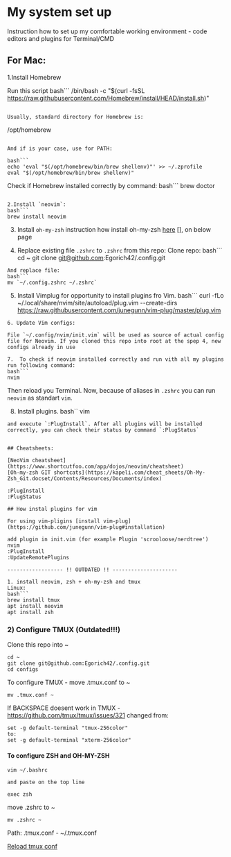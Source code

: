 # My system set up

Instruction how to set up my comfortable working environment - code editors and plugins for Terminal/CMD

## For Mac:
1.Install Homebrew

Run this script 
bash```
/bin/bash -c "$(curl -fsSL https://raw.githubusercontent.com/Homebrew/install/HEAD/install.sh)"
```

Usually, standard directory for Homebrew is:

```
/opt/homebrew
```

And if is your case, use for PATH:

bash```
echo 'eval "$(/opt/homebrew/bin/brew shellenv)"' >> ~/.zprofile
eval "$(/opt/homebrew/bin/brew shellenv)"
```

Check if Homebrew installed correctly by command:
bash```
brew doctor
```

2.Install `neovim`:
bash```
brew install neovim 
```

3. Install `oh-my-zsh`
instruction how install oh-my-zsh [here](https://ohmyz.sh/) [], on below page

4. Replace existing file `.zshrc` to `.zshrc` from this repo:
Clone repo:
bash```
cd ~
git clone git@github.com:Egorich42/.config.git
```
And replace file:
bash```
mv `~/.config.zshrc ~/.zshrc`
```

5. Install Vimplug for opportunity to install plugins fro Vim.
bash```
 curl -fLo ~/.local/share/nvim/site/autoload/plug.vim --create-dirs \
    https://raw.githubusercontent.com/junegunn/vim-plug/master/plug.vim
```
6. Update Vim configs:

File `~/.config/nvim/init.vim` will be used as source of actual config file for Neovim. If you cloned this repo into root at the spep 4, new configs already in use

7.  To check if neovim installed correctly and run vith all my plugins run following command:
bash```
nvim
```
Then reload you Terminal. Now, because of aliases in `.zshrc` you can run `neovim` as standart `vim`.

8. Install plugins. 
bash``
vim
```
and execute `:PlugInstall`. After all plugins will be installed correctly, you can check their status by command `:PlugStatus`


## Cheatsheets:

[NeoVim cheatsheet](https://www.shortcutfoo.com/app/dojos/neovim/cheatsheet)
[Oh-my-zsh GIT shortcats](https://kapeli.com/cheat_sheets/Oh-My-Zsh_Git.docset/Contents/Resources/Documents/index)

:PlugInstall
:PlugStatus

## How instal plugins for vim

For using vim-pligins [install vim-plug](https://github.com/junegunn/vim-plug#installation)

add plugin in init.vim (for example Plugin 'scrooloose/nerdtree')
nvim
:PlugInstall
:UpdateRemotePlugins

------------------ !! OUTDATED !! ---------------------

1. install neovim, zsh + oh-my-zsh and tmux
Linux:
bash```
brew install tmux 
apt install neovim 
apt install zsh 
```



### 2) Configure TMUX (Outdated!!!)

Clone this repo into ~
```
cd ~
git clone git@github.com:Egorich42/.config.git
cd configs
```

To configure TMUX - move .tmux.conf to ~
```
mv .tmux.conf ~
```

If BACKSPACE doesent work in TMUX - https://github.com/tmux/tmux/issues/321
changed from:
```
set -g default-terminal "tmux-256color"
to:
set -g default-terminal "xterm-256color"
```

#### To configure ZSH and OH-MY-ZSH
```
vim ~/.bashrc

and paste on the top line

exec zsh
```

move .zshrc to ~
```
mv .zshrc ~
```

Path:
.tmux.conf - ~/.tmux.conf

[Reload tmux conf](https://blog.sanctum.geek.nz/reloading-tmux-config/)


